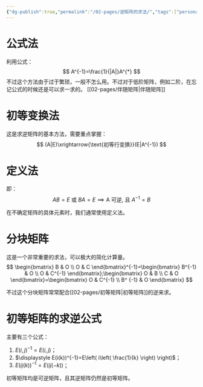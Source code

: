```yaml
---
{"dg-publish":true,"permalink":"/02-pages/逆矩阵的求法/","tags":["personal/blog","线性代数/矩阵"]}
---
```


# 公式法
利用公式：
$$
A^{-1}=\frac{1}{|A|}A^{*}
$$
不过这个方法由于过于繁琐，一般不怎么用。不过对于低阶矩阵，例如二阶，在忘记公式的时候还是可以求一求的。
[[02-pages/伴随矩阵\|伴随矩阵]]
# 初等变换法
这是求逆矩阵的基本方法，需要重点掌握：
$$
(A|E)\xrightarrow{\text{初等行变换}}(E|A^{-1})
$$

# 定义法
即：
$$
AB=E \text{ 或 } BA=E\implies \text{A 可逆, 且 } A^{-1}=B
$$

在不确定矩阵的具体元素时，我们通常使用定义法。

# 分块矩阵
这是一个非常重要的求法，可以极大的简化计算量。
$$
\begin{bmatrix}
B & O \\
O & C
\end{bmatrix}^{-1}=\begin{bmatrix}
B^{-1} & O \\
O & C^{-1}
\end{bmatrix};\begin{bmatrix}
O & B \\
C & O
\end{bmatrix}=\begin{bmatrix}
O & C^{-1} \\
B^ {-1} & O
\end{bmatrix}
$$

不过这个分块矩阵常常配合[[02-pages/初等矩阵\|初等矩阵]]的逆来求。

# 初等矩阵的求逆公式
主要有三个公式：
1. $\displaystyle E(i,j)^{-1}=E(i,j)$；
2. $\displaystyle E(i(k))^{-1}=E\left( i\left( \frac{1}{k} \right) \right)$；
3. $\displaystyle E(ij(k))^{-1}=E(ij(-k))$；

初等矩阵均是可逆矩阵，且其逆矩阵仍然是初等矩阵。